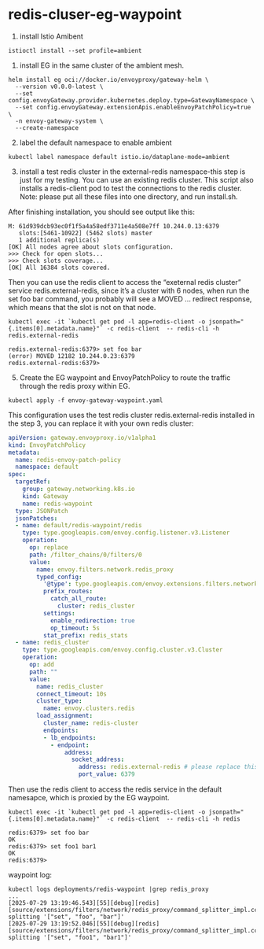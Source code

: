 # redis-cluser-eg-waypoint

1. install Istio Amibent

```
istioctl install --set profile=ambient
```

1. install EG in the same cluster of the ambient mesh.

```
helm install eg oci://docker.io/envoyproxy/gateway-helm \
  --version v0.0.0-latest \
  --set config.envoyGateway.provider.kubernetes.deploy.type=GatewayNamespace \
  --set config.envoyGateway.extensionApis.enableEnvoyPatchPolicy=true \
  -n envoy-gateway-system \
  --create-namespace
```

2. label the default namespace to enable ambient

```
kubectl label namespace default istio.io/dataplane-mode=ambient
```

3. install a test redis cluster in the external-redis namespace-this step is just for my testing. You can use an existing redis cluster. This script also installs a redis-client pod to test the connections to the redis cluster.
Note: please put all these files into one directory, and run install.sh.

After finishing installation, you should see output like this:

```
M: 61d939dcb93ec0f1f5a4a58edf3711e4a508e7ff 10.244.0.13:6379
   slots:[5461-10922] (5462 slots) master
   1 additional replica(s)
[OK] All nodes agree about slots configuration.
>>> Check for open slots...
>>> Check slots coverage...
[OK] All 16384 slots covered.
```

Then you can use the redis client to access the “exeternal redis cluster” service redis.external-redis, since it’s a cluster with 6 nodes, when run the set foo bar command, you probably will see a MOVED ... redirect response, which means that the slot is not on that node.

```
kubectl exec -it `kubectl get pod -l app=redis-client -o jsonpath="{.items[0].metadata.name}"` -c redis-client  -- redis-cli -h redis.external-redis

redis.external-redis:6379> set foo bar
(error) MOVED 12182 10.244.0.23:6379
redis.external-redis:6379>
```

5. Create the EG waypoint and EnvoyPatchPolicy to route the traffic through the redis proxy within EG.

```
kubectl apply -f envoy-gateway-waypoint.yaml
```

This configuration uses the test redis cluster redis.external-redis installed in the step 3, you can replace it with your own redis cluster:


```yaml
apiVersion: gateway.envoyproxy.io/v1alpha1
kind: EnvoyPatchPolicy
metadata:
  name: redis-envoy-patch-policy
  namespace: default
spec:
  targetRef:
    group: gateway.networking.k8s.io
    kind: Gateway
    name: redis-waypoint
  type: JSONPatch
  jsonPatches:
  - name: default/redis-waypoint/redis
    type: type.googleapis.com/envoy.config.listener.v3.Listener
    operation:
      op: replace
      path: /filter_chains/0/filters/0
      value:
        name: envoy.filters.network.redis_proxy
        typed_config:
          '@type': type.googleapis.com/envoy.extensions.filters.network.redis_proxy.v3.RedisProxy
          prefix_routes:
            catch_all_route:
              cluster: redis_cluster
          settings:
            enable_redirection: true
            op_timeout: 5s
          stat_prefix: redis_stats
  - name: redis_cluster
    type: type.googleapis.com/envoy.config.cluster.v3.Cluster
    operation:
      op: add
      path: ""
      value:
        name: redis_cluster
        connect_timeout: 10s
        cluster_type:
          name: envoy.clusters.redis
        load_assignment:
          cluster_name: redis-cluster
          endpoints:
          - lb_endpoints:
            - endpoint:
                address:
                  socket_address:
                    address: redis.external-redis # please replace this with your redis service address
                    port_value: 6379
```

Then use the redis client to access the redis service in the default namesapce, which is proxied by the EG waypoint.

```
kubectl exec -it `kubectl get pod -l app=redis-client -o jsonpath="{.items[0].metadata.name}"` -c redis-client  -- redis-cli -h redis

redis:6379> set foo bar
OK
redis:6379> set foo1 bar1
OK
redis:6379>
```

waypoint log:

```
kubectl logs deployments/redis-waypoint |grep redis_proxy
...
[2025-07-29 13:19:46.543][55][debug][redis] [source/extensions/filters/network/redis_proxy/command_splitter_impl.cc:886] splitting '["set", "foo", "bar"]'
[2025-07-29 13:19:52.046][55][debug][redis] [source/extensions/filters/network/redis_proxy/command_splitter_impl.cc:886] splitting '["set", "foo1", "bar1"]'
```

